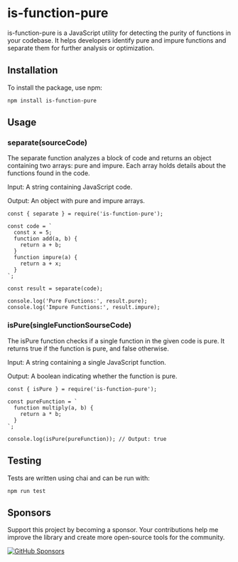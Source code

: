 # is-function-pure

is-function-pure is a JavaScript utility for detecting the purity of functions in your codebase. It helps developers identify pure and impure functions and separate them for further analysis or optimization.


## Installation
To install the package, use npm:

```
npm install is-function-pure
```


## Usage
### separate(sourceCode)
The separate function analyzes a block of code and returns an object containing two arrays: pure and impure. Each array holds details about the functions found in the code.

Input: A string containing JavaScript code.

Output: An object with pure and impure arrays.


```
const { separate } = require('is-function-pure');

const code = `
  const x = 5;
  function add(a, b) {
    return a + b;
  }
  function impure(a) {
    return a + x;
  }
`;

const result = separate(code);

console.log('Pure Functions:', result.pure);
console.log('Impure Functions:', result.impure);
```



### isPure(singleFunctionSourseCode)
The isPure function checks if a single function in the given code is pure. It returns true if the function is pure, and false otherwise.

Input: A string containing a single JavaScript function.

Output: A boolean indicating whether the function is pure.


```
const { isPure } = require('is-function-pure');

const pureFunction = `
  function multiply(a, b) {
    return a * b;
  }
`;

console.log(isPure(pureFunction)); // Output: true
```

## Testing
Tests are written using chai and can be run with:


```
npm run test
```


## Sponsors

Support this project by becoming a sponsor. Your contributions help me improve the library and create more open-source tools for the community.

[![GitHub Sponsors](https://img.shields.io/badge/Sponsor-GitHub-blue?logo=github&style=flat-square)](https://github.com/sponsors/senad87)
<!-- [![Patreon](https://img.shields.io/badge/Patreon-Support-orange?logo=patreon&style=flat-square)](https://www.patreon.com/your-patreon-link)
[![Ko-fi](https://img.shields.io/badge/Ko--fi-Buy%20me%20a%20coffee-29ABE0?logo=ko-fi&style=flat-square)](https://ko-fi.com/your-kofi-link)
[![PayPal](https://img.shields.io/badge/Donate-PayPal-blue?logo=paypal&style=flat-square)](https://www.paypal.com/paypalme/your-paypal-link) -->
